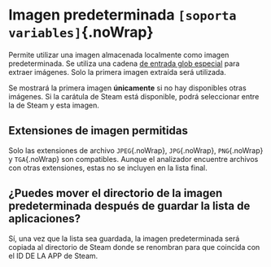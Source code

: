 # Imagen predeterminada `[soporta variables]`{.noWrap}

Permite utilizar una imagen almacenada localmente como imagen predeterminada. Se utiliza una cadena [de entrada glob especial](#special-glob-input) para extraer imágenes. Solo la primera imagen extraída será utilizada.

Se mostrará la primera imagen **únicamente** si no hay disponibles otras imágenes. Si la carátula de Steam está disponible, podrá seleccionar entre la de Steam y esta imagen.

## Extensiones de imagen permitidas

Solo las extensiones de archivo `JPEG`{.noWrap}, `JPG`{.noWrap}, `PNG`{.noWrap} y `TGA`{.noWrap} son compatibles. Aunque el analizador encuentre archivos con otras extensiones, estas no se incluyen en la lista final.

## ¿Puedes mover el directorio de la imagen predeterminada después de guardar la lista de aplicaciones?

Sí, una vez que la lista sea guardada, la imagen predeterminada será copiada al directorio de Steam donde se renombran para que coincida con el ID DE LA APP de Steam.
